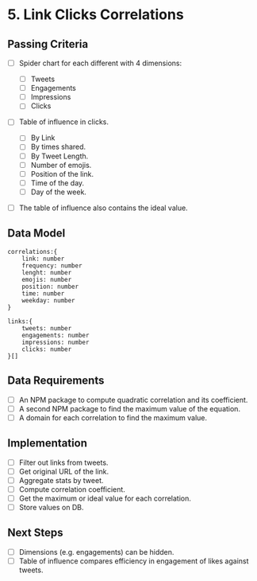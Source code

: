 # 5. Link Clicks Correlations

## Passing Criteria
- [ ] Spider chart for each different with 4 dimensions:
    - [ ] Tweets
    - [ ] Engagements
    - [ ] Impressions
    - [ ] Clicks

- [ ] Table of influence in clicks.
    - [ ] By Link
    - [ ] By times shared.
    - [ ] By Tweet Length.
    - [ ] Number of emojis.
    - [ ] Position of the link.
    - [ ] Time of the day.
    - [ ] Day of the week.

- [ ] The table of influence also contains the ideal value.


## Data Model
```
correlations:{
    link: number
    frequency: number
    lenght: number
    emojis: number
    position: number
    time: number
    weekday: number
}

links:{
    tweets: number
    engagements: number
    impressions: number
    clicks: number
}[]
```

## Data Requirements
- [ ] An NPM package to compute quadratic correlation and its coefficient.
- [ ] A second NPM package to find the maximum value of the equation.
- [ ] A domain for each correlation to find the maximum value.

## Implementation
- [ ] Filter out links from tweets.
- [ ] Get original URL of the link.
- [ ] Aggregate stats by tweet.
- [ ] Compute correlation coefficient. 
- [ ] Get the maximum or ideal value for each correlation.
- [ ] Store values on DB.

## Next Steps
- [ ] Dimensions (e.g. engagements) can be hidden.
- [ ] Table of influence compares efficiency in engagement of likes against tweets.
